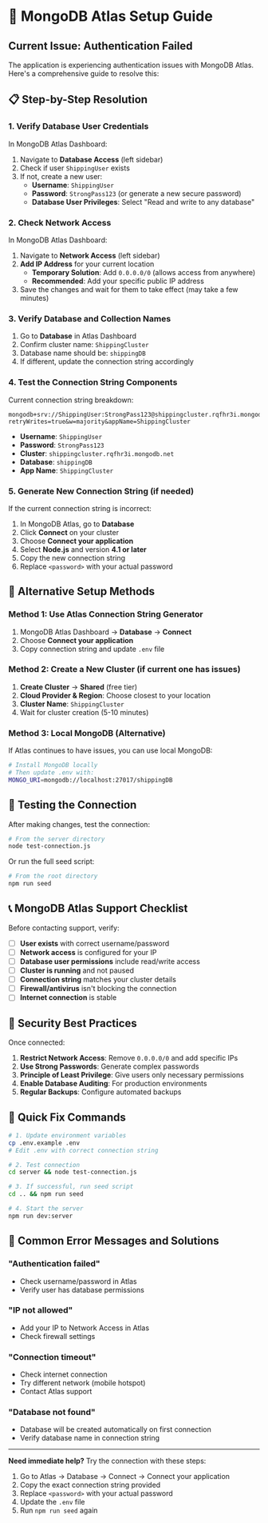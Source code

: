 # 🔧 MongoDB Atlas Setup Guide

## Current Issue: Authentication Failed

The application is experiencing authentication issues with MongoDB Atlas. Here's a comprehensive guide to resolve this:

## 📋 Step-by-Step Resolution

### 1. **Verify Database User Credentials**

In MongoDB Atlas Dashboard:
1. Navigate to **Database Access** (left sidebar)
2. Check if user `ShippingUser` exists
3. If not, create a new user:
   - **Username**: `ShippingUser`
   - **Password**: `StrongPass123` (or generate a new secure password)
   - **Database User Privileges**: Select "Read and write to any database"

### 2. **Check Network Access**

In MongoDB Atlas Dashboard:
1. Navigate to **Network Access** (left sidebar)
2. **Add IP Address** for your current location
   - **Temporary Solution**: Add `0.0.0.0/0` (allows access from anywhere)
   - **Recommended**: Add your specific public IP address
3. Save the changes and wait for them to take effect (may take a few minutes)

### 3. **Verify Database and Collection Names**

1. Go to **Database** in Atlas Dashboard
2. Confirm cluster name: `ShippingCluster`
3. Database name should be: `shippingDB`
4. If different, update the connection string accordingly

### 4. **Test the Connection String Components**

Current connection string breakdown:
```
mongodb+srv://ShippingUser:StrongPass123@shippingcluster.rqfhr3i.mongodb.net/shippingDB?retryWrites=true&w=majority&appName=ShippingCluster
```

- **Username**: `ShippingUser`
- **Password**: `StrongPass123`
- **Cluster**: `shippingcluster.rqfhr3i.mongodb.net`
- **Database**: `shippingDB`
- **App Name**: `ShippingCluster`

### 5. **Generate New Connection String** (if needed)

If the current connection string is incorrect:
1. In MongoDB Atlas, go to **Database**
2. Click **Connect** on your cluster
3. Choose **Connect your application**
4. Select **Node.js** and version **4.1 or later**
5. Copy the new connection string
6. Replace `<password>` with your actual password

## 🔄 Alternative Setup Methods

### Method 1: Use Atlas Connection String Generator
1. MongoDB Atlas Dashboard → **Database** → **Connect**
2. Choose **Connect your application**
3. Copy connection string and update `.env` file

### Method 2: Create a New Cluster (if current one has issues)
1. **Create Cluster** → **Shared** (free tier)
2. **Cloud Provider & Region**: Choose closest to your location
3. **Cluster Name**: `ShippingCluster`
4. Wait for cluster creation (5-10 minutes)

### Method 3: Local MongoDB (Alternative)
If Atlas continues to have issues, you can use local MongoDB:

```bash
# Install MongoDB locally
# Then update .env with:
MONGO_URI=mongodb://localhost:27017/shippingDB
```

## 🧪 Testing the Connection

After making changes, test the connection:

```bash
# From the server directory
node test-connection.js
```

Or run the full seed script:
```bash
# From the root directory
npm run seed
```

## 📞 MongoDB Atlas Support Checklist

Before contacting support, verify:

- [ ] **User exists** with correct username/password
- [ ] **Network access** is configured for your IP
- [ ] **Database user permissions** include read/write access
- [ ] **Cluster is running** and not paused
- [ ] **Connection string** matches your cluster details
- [ ] **Firewall/antivirus** isn't blocking the connection
- [ ] **Internet connection** is stable

## 🔐 Security Best Practices

Once connected:

1. **Restrict Network Access**: Remove `0.0.0.0/0` and add specific IPs
2. **Use Strong Passwords**: Generate complex passwords
3. **Principle of Least Privilege**: Give users only necessary permissions
4. **Enable Database Auditing**: For production environments
5. **Regular Backups**: Configure automated backups

## 🚀 Quick Fix Commands

```bash
# 1. Update environment variables
cp .env.example .env
# Edit .env with correct connection string

# 2. Test connection
cd server && node test-connection.js

# 3. If successful, run seed script
cd .. && npm run seed

# 4. Start the server
npm run dev:server
```

## 📝 Common Error Messages and Solutions

### "Authentication failed"
- Check username/password in Atlas
- Verify user has database permissions

### "IP not allowed"
- Add your IP to Network Access in Atlas
- Check firewall settings

### "Connection timeout"
- Check internet connection
- Try different network (mobile hotspot)
- Contact Atlas support

### "Database not found"
- Database will be created automatically on first connection
- Verify database name in connection string

---

**Need immediate help?** Try the connection with these steps:

1. Go to Atlas → Database → Connect → Connect your application
2. Copy the exact connection string provided
3. Replace `<password>` with your actual password
4. Update the `.env` file
5. Run `npm run seed` again
